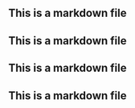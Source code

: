 ## This is a markdown file
## This is a markdown file
## This is a markdown file
## This is a markdown file
